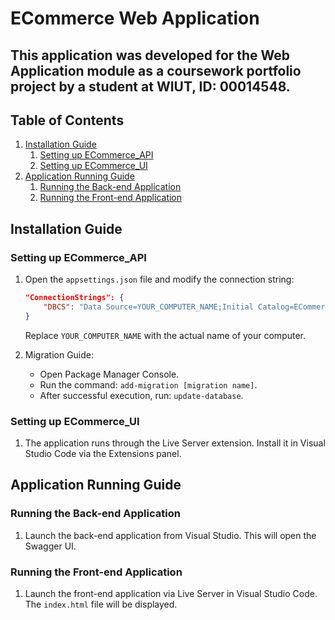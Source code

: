 # ECommerce Web Application

## This application was developed for the Web Application module as a coursework portfolio project by a student at WIUT, ID: 00014548.

## Table of Contents
1. [Installation Guide](#installation-guide)
   1. [Setting up ECommerce_API](#setting-up-ecommerce_api)
   2. [Setting up ECommerce_UI](#setting-up-ecommerce_ui)
2. [Application Running Guide](#application-running-guide)
   1. [Running the Back-end Application](#running-the-back-end-application)
   2. [Running the Front-end Application](#running-the-front-end-application)

## Installation Guide

### Setting up ECommerce_API
1. Open the `appsettings.json` file and modify the connection string:
    ```json
    "ConnectionStrings": {
        "DBCS": "Data Source=YOUR_COMPUTER_NAME;Initial Catalog=ECommerce_App_DB;Integrated Security=true;Encrypt=true;TrustServerCertificate=true;"
    }
    ```
   Replace `YOUR_COMPUTER_NAME` with the actual name of your computer.

2. Migration Guide:
    - Open Package Manager Console.
    - Run the command: `add-migration [migration name]`.
    - After successful execution, run: `update-database`.

### Setting up ECommerce_UI
1. The application runs through the Live Server extension. Install it in Visual Studio Code via the Extensions panel.

## Application Running Guide

### Running the Back-end Application
1. Launch the back-end application from Visual Studio. This will open the Swagger UI.

### Running the Front-end Application
1. Launch the front-end application via Live Server in Visual Studio Code. The `index.html` file will be displayed.

